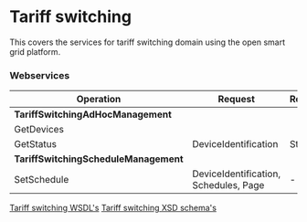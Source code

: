 # Tariff switching
This covers the services for tariff switching domain using the open smart grid platform.

### Webservices

| **Operation** | **Request** | **Response** |
| --- | --- | --- |
| **TariffSwitchingAdHocManagement** |
| GetDevices |   |   |
| GetStatus | DeviceIdentification | Status |
| **TariffSwitchingScheduleManagement** |
| SetSchedule | DeviceIdentification, Schedules, Page | - |


[Tariff switching WSDL's](https://github.com/OSGP/Platform/tree/development/osgp-adapter-ws-tariffswitching/src/main/webapp/WEB-INF/wsdl/tariffswitching)
[Tariff switching XSD schema's](https://github.com/OSGP/Platform/tree/development/osgp-adapter-ws-tariffswitching/src/main/webapp/WEB-INF/wsdl/tariffswitching/schemas)
